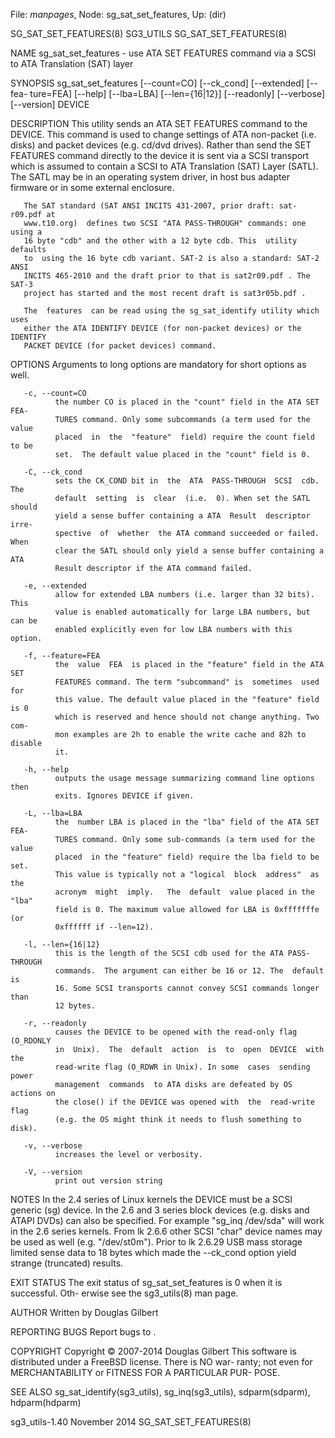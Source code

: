 File: *manpages*,  Node: sg_sat_set_features,  Up: (dir)

SG_SAT_SET_FEATURES(8)             SG3_UTILS            SG_SAT_SET_FEATURES(8)



NAME
       sg_sat_set_features  -  use  ATA SET FEATURES command via a SCSI to ATA
       Translation (SAT) layer

SYNOPSIS
       sg_sat_set_features  [--count=CO]  [--ck_cond]   [--extended]   [--fea-
       ture=FEA] [--help] [--lba=LBA] [--len={16|12}] [--readonly] [--verbose]
       [--version] DEVICE

DESCRIPTION
       This utility sends an ATA SET FEATURES command  to  the  DEVICE.   This
       command  is  used to change settings of ATA non-packet (i.e. disks) and
       packet devices (e.g. cd/dvd drives). Rather than send the SET  FEATURES
       command directly to the device it is sent via a SCSI transport which is
       assumed to contain a SCSI to ATA Translation (SAT)  Layer  (SATL).  The
       SATL may be in an operating system driver, in host bus adapter firmware
       or in some external enclosure.

       The SAT standard (SAT ANSI INCITS 431-2007, prior draft: sat-r09.pdf at
       www.t10.org)  defines two SCSI "ATA PASS-THROUGH" commands: one using a
       16 byte "cdb" and the other with a 12 byte cdb. This  utility  defaults
       to  using the 16 byte cdb variant. SAT-2 is also a standard: SAT-2 ANSI
       INCITS 465-2010 and the draft prior to that is sat2r09.pdf . The  SAT-3
       project has started and the most recent draft is sat3r05b.pdf .

       The  features  can be read using the sg_sat_identify utility which uses
       either the ATA IDENTIFY DEVICE (for non-packet devices) or the IDENTIFY
       PACKET DEVICE (for packet devices) command.

OPTIONS
       Arguments to long options are mandatory for short options as well.

       -c, --count=CO
              the number CO is placed in the "count" field in the ATA SET FEA-
              TURES command. Only some subcommands (a term used for the  value
              placed  in  the  "feature"  field) require the count field to be
              set.  The default value placed in the "count" field is 0.

       -C, --ck_cond
              sets the CK_COND bit in  the  ATA  PASS-THROUGH  SCSI  cdb.  The
              default  setting  is  clear  (i.e.  0). When set the SATL should
              yield a sense buffer containing a ATA  Result  descriptor  irre-
              spective  of  whether  the ATA command succeeded or failed. When
              clear the SATL should only yield a sense buffer containing a ATA
              Result descriptor if the ATA command failed.

       -e, --extended
              allow for extended LBA numbers (i.e. larger than 32 bits).  This
              value is enabled automatically for large LBA numbers, but can be
              enabled explicitly even for low LBA numbers with this option.

       -f, --feature=FEA
              the  value  FEA  is placed in the "feature" field in the ATA SET
              FEATURES command. The term "subcommand" is  sometimes  used  for
              this value. The default value placed in the "feature" field is 0
              which is reserved and hence should not change anything. Two com-
              mon examples are 2h to enable the write cache and 82h to disable
              it.

       -h, --help
              outputs the usage message summarizing command line options  then
              exits. Ignores DEVICE if given.

       -L, --lba=LBA
              the  number LBA is placed in the "lba" field of the ATA SET FEA-
              TURES command. Only some sub-commands (a term used for the value
              placed  in the "feature" field) require the lba field to be set.
              This value is typically not a "logical  block  address"  as  the
              acronym  might  imply.   The  default  value placed in the "lba"
              field is 0. The maximum value allowed for LBA is 0xfffffffe  (or
              0xffffff if --len=12).

       -l, --len={16|12}
              this is the length of the SCSI cdb used for the ATA PASS-THROUGH
              commands.  The argument can either be 16 or 12. The  default  is
              16. Some SCSI transports cannot convey SCSI commands longer than
              12 bytes.

       -r, --readonly
              causes the DEVICE to be opened with the read-only flag (O_RDONLY
              in  Unix).  The  default  action  is  to  open  DEVICE  with the
              read-write flag (O_RDWR in Unix). In some  cases  sending  power
              management  commands  to ATA disks are defeated by OS actions on
              the close() if the DEVICE was opened with  the  read-write  flag
              (e.g. the OS might think it needs to flush something to disk).

       -v, --verbose
              increases the level or verbosity.

       -V, --version
              print out version string

NOTES
       In  the  2.4  series of Linux kernels the DEVICE must be a SCSI generic
       (sg) device. In the 2.6 and 3 series  block  devices  (e.g.  disks  and
       ATAPI  DVDs)  can also be specified. For example "sg_inq /dev/sda" will
       work in the 2.6 series kernels. From lk 2.6.6 other SCSI "char"  device
       names  may  be  used as well (e.g. "/dev/st0m"). Prior to lk 2.6.29 USB
       mass storage limited sense data to 18 bytes which  made  the  --ck_cond
       option yield strange (truncated) results.

EXIT STATUS
       The exit status of sg_sat_set_features is 0 when it is successful. Oth-
       erwise see the sg3_utils(8) man page.

AUTHOR
       Written by Douglas Gilbert

REPORTING BUGS
       Report bugs to <dgilbert at interlog dot com>.

COPYRIGHT
       Copyright © 2007-2014 Douglas Gilbert
       This software is distributed under a FreeBSD license. There is NO  war-
       ranty;  not  even  for MERCHANTABILITY or FITNESS FOR A PARTICULAR PUR-
       POSE.

SEE ALSO
       sg_sat_identify(sg3_utils),     sg_inq(sg3_utils),      sdparm(sdparm),
       hdparm(hdparm)



sg3_utils-1.40                   November 2014          SG_SAT_SET_FEATURES(8)
